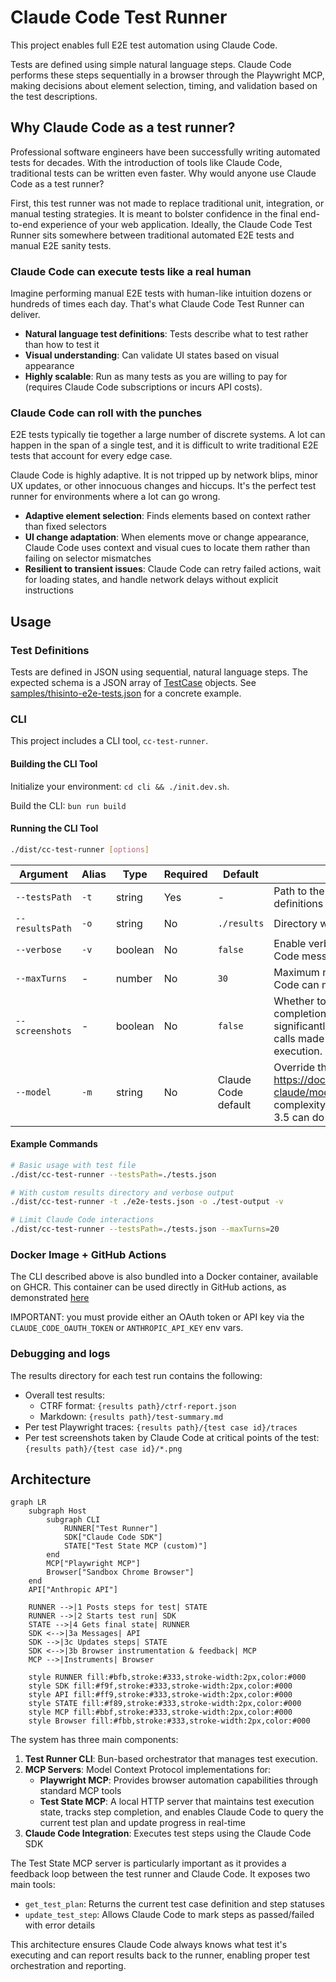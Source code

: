 # Claude Code Test Runner

This project enables full E2E test automation using Claude Code.

Tests are defined using simple natural language steps.
Claude Code performs these steps sequentially in a browser through the Playwright MCP,
making decisions about element selection, timing,
and validation based on the test descriptions.

## Why Claude Code as a test runner?

Professional software engineers have been successfully writing automated tests for decades.
With the introduction of tools like Claude Code, traditional tests can be written even faster.
Why would anyone use Claude Code as a test runner?

First, this test runner was not made to replace traditional unit, integration, or manual testing strategies.
It is meant to bolster confidence in the final end-to-end experience of your web application.
Ideally, the Claude Code Test Runner sits somewhere between traditional automated E2E tests
and manual E2E sanity tests.

### Claude Code can execute tests like a real human

Imagine performing manual E2E tests with human-like intuition dozens or hundreds of times each day. That's what Claude Code Test Runner can deliver.

- **Natural language test definitions**: Tests describe what to test rather than how to test it
- **Visual understanding**: Can validate UI states based on visual appearance
- **Highly scalable**: Run as many tests as you are willing to pay for (requires Claude Code subscriptions or incurs API costs).

### Claude Code can roll with the punches

E2E tests typically tie together a large number of discrete systems.
A lot can happen in the span of a single test,
and it is difficult to write traditional E2E tests that account for every edge case. 

Claude Code is highly adaptive. It is not tripped up by network blips, minor UX updates, 
or other innocuous changes and hiccups. It's the perfect test runner for environments
where a lot can go wrong.

- **Adaptive element selection**: Finds elements based on context rather than fixed selectors
- **UI change adaptation**: When elements move or change appearance, Claude Code uses context and visual cues to locate them rather than failing on selector mismatches
- **Resilient to transient issues**: Claude Code can retry failed actions, wait for loading states, and handle network delays without explicit instructions

## Usage

### Test Definitions

Tests are defined in JSON using sequential, natural language steps.
The expected schema is a JSON array of [TestCase](cli/src/types/test-case.ts) objects.
See [samples/thisinto-e2e-tests.json](samples/thisinto-e2e-tests.json) for a concrete example.

### CLI

This project includes a CLI tool, `cc-test-runner`.

#### Building the CLI Tool

Initialize your environment: `cd cli && ./init.dev.sh`.

Build the CLI: `bun run build`

#### Running the CLI Tool

```bash
./dist/cc-test-runner [options]
```

| Argument | Alias | Type | Required | Default | Description |
|----------|-------|------|----------|---------|-------------|
| `--testsPath` | `-t` | string | Yes | - | Path to the JSON file containing test definitions |
| `--resultsPath` | `-o` | string | No | `./results` | Directory where test results will be saved |
| `--verbose` | `-v` | boolean | No | `false` | Enable verbose output including all Claude Code messages |
| `--maxTurns` | - | number | No | `30` | Maximum number of interactions Claude Code can make per test case |
| `--screenshots` | - | boolean | No | `false` | Whether to take screenshots upon completion of each test step. Note: this can significantly increase the number of tool calls made by Claude and slow test execution. |
| `--model` | `-m` | string | No | Claude Code default | Override the default model with one from https://docs.anthropic.com/en/docs/about-claude/models/overview. Depending on the complexity of the test case, Claude Haiku 3.5 can do a solid job. |

#### Example Commands

```bash
# Basic usage with test file
./dist/cc-test-runner --testsPath=./tests.json

# With custom results directory and verbose output
./dist/cc-test-runner -t ./e2e-tests.json -o ./test-output -v

# Limit Claude Code interactions
./dist/cc-test-runner --testsPath=./tests.json --maxTurns=20
```

### Docker Image + GitHub Actions

The CLI described above is also bundled into a Docker container, available on GHCR.
This container can be used directly in GitHub actions, as demonstrated [here](.github/workflows/sample-tests-action.yml)

IMPORTANT: you must provide either an OAuth token or API key via the `CLAUDE_CODE_OAUTH_TOKEN` or `ANTHROPIC_API_KEY` env vars.

### Debugging and logs

The results directory for each test run contains the following:

- Overall test results:
    - CTRF format: `{results path}/ctrf-report.json`
    - Markdown: `{results path}/test-summary.md`
- Per test Playwright traces: `{results path}/{test case id}/traces`
- Per test screenshots taken by Claude Code at critical points of the test: `{results path}/{test case id}/*.png`

## Architecture

```mermaid
graph LR
    subgraph Host
        subgraph CLI
            RUNNER["Test Runner"]
            SDK["Claude Code SDK"]
            STATE["Test State MCP (custom)"]
        end
        MCP["Playwright MCP"]
        Browser["Sandbox Chrome Browser"]
    end
    API["Anthropic API"]
    
    RUNNER -->|1 Posts steps for test| STATE
    RUNNER -->|2 Starts test run| SDK
    STATE -->|4 Gets final state| RUNNER
    SDK <-->|3a Messages| API
    SDK -->|3c Updates steps| STATE
    SDK <-->|3b Browser instrumentation & feedback| MCP
    MCP -->|Instruments| Browser
    
    style RUNNER fill:#bfb,stroke:#333,stroke-width:2px,color:#000
    style SDK fill:#f9f,stroke:#333,stroke-width:2px,color:#000
    style API fill:#ff9,stroke:#333,stroke-width:2px,color:#000
    style STATE fill:#f89,stroke:#333,stroke-width:2px,color:#000
    style MCP fill:#bbf,stroke:#333,stroke-width:2px,color:#000
    style Browser fill:#fbb,stroke:#333,stroke-width:2px,color:#000
```

The system has three main components:

1. **Test Runner CLI**: Bun-based orchestrator that manages test execution.
2. **MCP Servers**: Model Context Protocol implementations for:
   - **Playwright MCP**: Provides browser automation capabilities through standard MCP tools
   - **Test State MCP**: A local HTTP server that maintains test execution state, tracks step completion, and enables Claude Code to query the current test plan and update progress in real-time
3. **Claude Code Integration**: Executes test steps using the Claude Code SDK

The Test State MCP server is particularly important as it provides a feedback loop between the test runner and Claude Code. 
It exposes two main tools:
- `get_test_plan`: Returns the current test case definition and step statuses
- `update_test_step`: Allows Claude Code to mark steps as passed/failed with error details

This architecture ensures Claude Code always knows what test it's executing and can report results back to the runner, 
enabling proper test orchestration and reporting.
